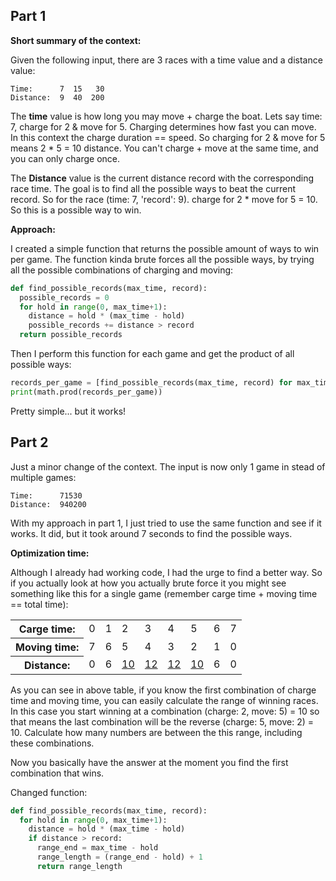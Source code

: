 ## Part 1

**Short summary of the context:**

Given the following input, there are 3 races with a time value and a distance value:

```
Time:      7  15   30
Distance:  9  40  200
```

The **time** value is how long you may move + charge the boat. Lets say time: 7, charge for 2 & move for 5. Charging determines how fast you can move. In this context the charge duration == speed. So charging for 2 & move for 5 means 2 \* 5 = 10 distance. You can't charge + move at the same time, and you can only charge once.

The **Distance** value is the current distance record with the corresponding race time. The goal is to find all the possible ways to beat the current record. So for the race (time: 7, 'record': 9). charge for 2 \* move for 5 = 10. So this is a possible way to win.

**Approach:**

I created a simple function that returns the possible amount of ways to win per game. The function kinda brute forces all the possible ways, by trying all the possible combinations of charging and moving:

```python
def find_possible_records(max_time, record):
  possible_records = 0
  for hold in range(0, max_time+1):
    distance = hold * (max_time - hold)
    possible_records += distance > record
  return possible_records
```

Then I perform this function for each game and get the product of all possible ways:

```python
records_per_game = [find_possible_records(max_time, record) for max_time, record in races]
print(math.prod(records_per_game))
```

Pretty simple... but it works!

## Part 2

Just a minor change of the context. The input is now only 1 game in stead of multiple games:

```
Time:      71530
Distance:  940200
```

With my approach in part 1, I just tried to use the same function and see if it works. It did, but it took around 7 seconds to find the possible ways.

**Optimization time:**

Although I already had working code, I had the urge to find a better way. So if you actually look at how you actually brute force it you might see something like this for a single game (remember carge time + moving time == total time):

<table>
  <tr>
    <th>Carge time:</th>
    <td>0</td>
    <td>1</td>
    <td>2</td>
    <td>3</td>
    <td>4</td>
    <td>5</td>
    <td>6</td>
    <td>7</td>
  </tr>
  <tr>
    <th>Moving time:</th>
    <td>7</td>
    <td>6</td>
    <td>5</td>
    <td>4</td>
    <td>3</td>
    <td>2</td>
    <td>1</td>
    <td>0</td>
  </tr>
  <tr>
    <th>Distance:</th>
    <td>0</td>
    <td>6</td>
    <td><u>10</u></td>
    <td><u>12</u></td>
    <td><u>12</u></td>
    <td><u>10</u></td>
    <td>6</td>
    <td>0</td>
  </tr>
</table>

As you can see in above table, if you know the first combination of charge time and moving time, you can easily calculate the range of winning races. In this case you start winning at a combination (charge: 2, move: 5) = 10 so that means the last combination will be the reverse (charge: 5, move: 2) = 10. Calculate how many numbers are between the this range, including these combinations.

Now you basically have the answer at the moment you find the first combination that wins.

Changed function:

```python
def find_possible_records(max_time, record):
  for hold in range(0, max_time+1):
    distance = hold * (max_time - hold)
    if distance > record:
      range_end = max_time - hold
      range_length = (range_end - hold) + 1
      return range_length
```
